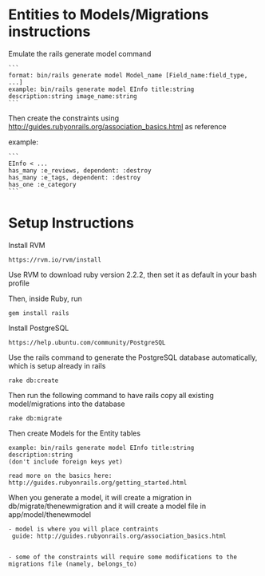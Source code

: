# Entities to Models/Migrations instructions

Emulate the rails generate model command

    ```
    format: bin/rails generate model Model_name [Field_name:field_type, ...]
    example: bin/rails generate model EInfo title:string description:string image_name:string
    ```
    
Then create the constraints using http://guides.rubyonrails.org/association_basics.html as reference
    
example: 
    
    ```
    EInfo < ...
    has_many :e_reviews, dependent: :destroy
    has_many :e_tags, dependent: :destroy
    has_one :e_category
    ```

# Setup Instructions

Install RVM

    https://rvm.io/rvm/install

Use RVM to download ruby version 2.2.2, then set it as default in your bash profile

Then, inside Ruby, run

    gem install rails
  
Install PostgreSQL

    https://help.ubuntu.com/community/PostgreSQL
  
Use the rails command to generate the PostgreSQL database automatically, which is setup already in rails

    rake db:create

Then run the following command to have rails copy all existing model/migrations into the database

    rake db:migrate
  
Then create Models for the Entity tables

    example: bin/rails generate model EInfo title:string description:string
    (don't include foreign keys yet)
  
    read more on the basics here: http://guides.rubyonrails.org/getting_started.html
  
When you generate a model, it will create a migration in db/migrate/thenewmigration and it will create a model file in app/model/thenewmodel

    - model is where you will place contraints
     guide: http://guides.rubyonrails.org/association_basics.html


    - some of the constraints will require some modifications to the migrations file (namely, belongs_to)
